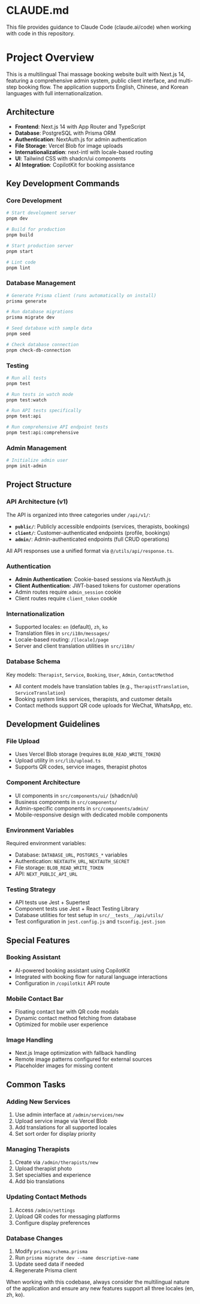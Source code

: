 # CLAUDE.md

This file provides guidance to Claude Code (claude.ai/code) when working with code in this repository.

# Project Overview

This is a multilingual Thai massage booking website built with Next.js 14, featuring a comprehensive admin system, public client interface, and multi-step booking flow. The application supports English, Chinese, and Korean languages with full internationalization.

## Architecture

- **Frontend**: Next.js 14 with App Router and TypeScript
- **Database**: PostgreSQL with Prisma ORM
- **Authentication**: NextAuth.js for admin authentication
- **File Storage**: Vercel Blob for image uploads
- **Internationalization**: next-intl with locale-based routing
- **UI**: Tailwind CSS with shadcn/ui components
- **AI Integration**: CopilotKit for booking assistance

## Key Development Commands

### Core Development
```bash
# Start development server
pnpm dev

# Build for production
pnpm build

# Start production server
pnpm start

# Lint code
pnpm lint
```

### Database Management
```bash
# Generate Prisma client (runs automatically on install)
prisma generate

# Run database migrations
prisma migrate dev

# Seed database with sample data
pnpm seed

# Check database connection
pnpm check-db-connection
```

### Testing
```bash
# Run all tests
pnpm test

# Run tests in watch mode
pnpm test:watch

# Run API tests specifically
pnpm test:api

# Run comprehensive API endpoint tests
pnpm test:api:comprehensive
```

### Admin Management
```bash
# Initialize admin user
pnpm init-admin
```

## Project Structure

### API Architecture (v1)
The API is organized into three categories under `/api/v1/`:

- **`public/`**: Publicly accessible endpoints (services, therapists, bookings)
- **`client/`**: Customer-authenticated endpoints (profile, bookings)
- **`admin/`**: Admin-authenticated endpoints (full CRUD operations)

All API responses use a unified format via `@/utils/api/response.ts`.

### Authentication
- **Admin Authentication**: Cookie-based sessions via NextAuth.js
- **Client Authentication**: JWT-based tokens for customer operations
- Admin routes require `admin_session` cookie
- Client routes require `client_token` cookie

### Internationalization
- Supported locales: `en` (default), `zh`, `ko`
- Translation files in `src/i18n/messages/`
- Locale-based routing: `/[locale]/page`
- Server and client translation utilities in `src/i18n/`

### Database Schema
Key models: `Therapist`, `Service`, `Booking`, `User`, `Admin`, `ContactMethod`
- All content models have translation tables (e.g., `TherapistTranslation`, `ServiceTranslation`)
- Booking system links services, therapists, and customer details
- Contact methods support QR code uploads for WeChat, WhatsApp, etc.

## Development Guidelines

### File Upload
- Uses Vercel Blob storage (requires `BLOB_READ_WRITE_TOKEN`)
- Upload utility in `src/lib/upload.ts`
- Supports QR codes, service images, therapist photos

### Component Architecture
- UI components in `src/components/ui/` (shadcn/ui)
- Business components in `src/components/`
- Admin-specific components in `src/components/admin/`
- Mobile-responsive design with dedicated mobile components

### Environment Variables
Required environment variables:
- Database: `DATABASE_URL`, `POSTGRES_*` variables
- Authentication: `NEXTAUTH_URL`, `NEXTAUTH_SECRET`
- File storage: `BLOB_READ_WRITE_TOKEN`
- API: `NEXT_PUBLIC_API_URL`

### Testing Strategy
- API tests use Jest + Supertest
- Component tests use Jest + React Testing Library
- Database utilities for test setup in `src/__tests__/api/utils/`
- Test configuration in `jest.config.js` and `tsconfig.jest.json`

## Special Features

### Booking Assistant
- AI-powered booking assistant using CopilotKit
- Integrated with booking flow for natural language interactions
- Configuration in `/copilotkit` API route

### Mobile Contact Bar
- Floating contact bar with QR code modals
- Dynamic contact method fetching from database
- Optimized for mobile user experience

### Image Handling
- Next.js Image optimization with fallback handling
- Remote image patterns configured for external sources
- Placeholder images for missing content

## Common Tasks

### Adding New Services
1. Use admin interface at `/admin/services/new`
2. Upload service image via Vercel Blob
3. Add translations for all supported locales
4. Set sort order for display priority

### Managing Therapists
1. Create via `/admin/therapists/new`
2. Upload therapist photo
3. Set specialties and experience
4. Add bio translations

### Updating Contact Methods
1. Access `/admin/settings`
2. Upload QR codes for messaging platforms
3. Configure display preferences

### Database Changes
1. Modify `prisma/schema.prisma`
2. Run `prisma migrate dev --name descriptive-name`
3. Update seed data if needed
4. Regenerate Prisma client

When working with this codebase, always consider the multilingual nature of the application and ensure any new features support all three locales (en, zh, ko).